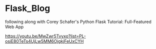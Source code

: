 # Flask_Blog
following along with Corey Schafer's Python Flask Tutorial: Full-Featured Web App

https://youtu.be/MwZwr5Tvyxo?list=PL-osiE80TeTs4UjLw5MM6OjgkjFeUxCYH